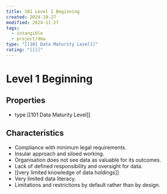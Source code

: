 ```yaml
---
title: 101 Level 1 Beginning
created: 2024-10-27
modified: 2024-11-27
tags:
  - intangible
  - project/dma
type: "[[101 Data Maturity Level]]"
rating: "[[]]"
---
```

# Level 1 Beginning
## Properties
- type [[101 Data Maturity Level]]

## Characteristics
- Compliance with minimum legal requirements.
- Insular approach and siloed working.
- Organisation does not see data as valuable for its outcomes.
- Lack of defined responsibility and oversight for data.
- [[very limited knowledge of data holdings]]
- Very limited data literacy.
- Limitations and restrictions by default rather than by design.